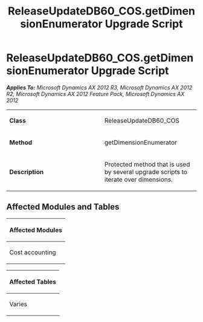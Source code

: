 ﻿---
title: ReleaseUpdateDB60_COS.getDimensionEnumerator Upgrade Script
TOCTitle: ReleaseUpdateDB60_COS.getDimensionEnumerator Upgrade Script
ms:assetid: 2afd7b33-d7d3-3e48-e7f4-72f7c27e22fa
ms:mtpsurl: https://msdn.microsoft.com/en-us/library/JJ735938(v=AX.60)
ms:contentKeyID: 49707354
ms.date: 05/18/2015
mtps_version: v=AX.60
---

# ReleaseUpdateDB60\_COS.getDimensionEnumerator Upgrade Script 


_**Applies To:** Microsoft Dynamics AX 2012 R3, Microsoft Dynamics AX 2012 R2, Microsoft Dynamics AX 2012 Feature Pack, Microsoft Dynamics AX 2012_

<table>
<colgroup>
<col style="width: 50%" />
<col style="width: 50%" />
</colgroup>
<tbody>
<tr class="odd">
<td><p><strong>Class</strong></p></td>
<td><p>ReleaseUpdateDB60_COS</p></td>
</tr>
<tr class="even">
<td><p><strong>Method</strong></p></td>
<td><p>getDimensionEnumerator</p></td>
</tr>
<tr class="odd">
<td><p><strong>Description</strong></p></td>
<td><p>Protected method that is used by several upgrade scripts to iterate over dimensions.</p></td>
</tr>
</tbody>
</table>


## Affected Modules and Tables

<table>
<colgroup>
<col style="width: 100%" />
</colgroup>
<thead>
<tr class="header">
<th><p>Affected Modules</p></th>
</tr>
</thead>
<tbody>
<tr class="odd">
<td><p>Cost accounting</p></td>
</tr>
</tbody>
</table>


<table>
<colgroup>
<col style="width: 100%" />
</colgroup>
<thead>
<tr class="header">
<th><p>Affected Tables</p></th>
</tr>
</thead>
<tbody>
<tr class="odd">
<td><p>Varies</p></td>
</tr>
</tbody>
</table>

  


